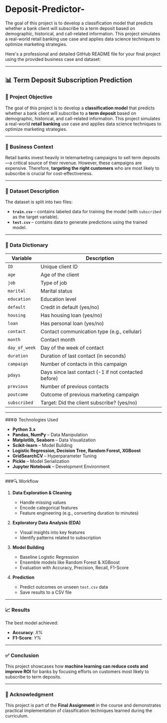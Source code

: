 # Deposit-Predictor-
The goal of this project is to develop a classification model that predicts whether a bank client will subscribe to a term deposit based on demographic, historical, and call-related information. This project simulates a real-world retail banking use case and applies data science techniques to optimize marketing strategies.

Here's a professional and detailed GitHub README file for your final project using the provided business case and dataset:

---

## 📊 Term Deposit Subscription Prediction

### 🎯 Project Objective

The goal of this project is to develop a **classification model** that predicts whether a bank client will subscribe to a **term deposit** based on demographic, historical, and call-related information. This project simulates a real-world **retail banking** use case and applies data science techniques to optimize marketing strategies.

---

### 🏢 Business Context

Retail banks invest heavily in telemarketing campaigns to sell term deposits—a critical source of their revenue. However, these campaigns are expensive. Therefore, **targeting the right customers** who are most likely to subscribe is crucial for cost-effectiveness.

---

### 📁 Dataset Description

The dataset is split into two files:

* **`train.csv`** – contains labeled data for training the model (with `subscribed` as the target variable).
* **`test.csv`** – contains data to generate predictions using the trained model.

---

### 📌 Data Dictionary

| Variable      | Description                                          |
| ------------- | ---------------------------------------------------- |
| `ID`          | Unique client ID                                     |
| `age`         | Age of the client                                    |
| `job`         | Type of job                                          |
| `marital`     | Marital status                                       |
| `education`   | Education level                                      |
| `default`     | Credit in default (yes/no)                           |
| `housing`     | Has housing loan (yes/no)                            |
| `loan`        | Has personal loan (yes/no)                           |
| `contact`     | Contact communication type (e.g., cellular)          |
| `month`       | Contact month                                        |
| `day_of_week` | Day of the week of contact                           |
| `duration`    | Duration of last contact (in seconds)                |
| `campaign`    | Number of contacts in this campaign                  |
| `pdays`       | Days since last contact (-1 if not contacted before) |
| `previous`    | Number of previous contacts                          |
| `poutcome`    | Outcome of previous marketing campaign               |
| `subscribed`  | Target: Did the client subscribe? (yes/no)           |

---

###⚙️ Technologies Used

* **Python 3.x**
* **Pandas, NumPy** – Data Manipulation
* **Matplotlib, Seaborn** – Data Visualization
* **Scikit-learn** – Model Building
* **Logistic Regression, Decision Tree, Random Forest, XGBoost**
* **GridSearchCV** – Hyperparameter Tuning
* **Pickle** – Model Serialization
* **Jupyter Notebook** – Development Environment

---

###🔍 Workflow

1. **Data Exploration & Cleaning**

   * Handle missing values
   * Encode categorical features
   * Feature engineering (e.g., converting duration to minutes)

2. **Exploratory Data Analysis (EDA)**

   * Visual insights into key features
   * Identify patterns related to subscription

3. **Model Building**

   * Baseline Logistic Regression
   * Ensemble models like Random Forest & XGBoost
   * Evaluation with Accuracy, Precision, Recall, F1-Score

4. **Prediction**

   * Predict outcomes on unseen `test.csv` data
   * Save results to a CSV file 

---

### 📈 Results

The best model achieved:

* **Accuracy**: *X%*
* **F1-Score**: *Y%*

---

### ✅ Conclusion

This project showcases how **machine learning can reduce costs and improve ROI** for banks by focusing efforts on customers most likely to subscribe to term deposits.

---

### 🤝 Acknowledgment

This project is part of the **Final Assignment** in the course and demonstrates practical implementation of classification techniques learned during the curriculum.

